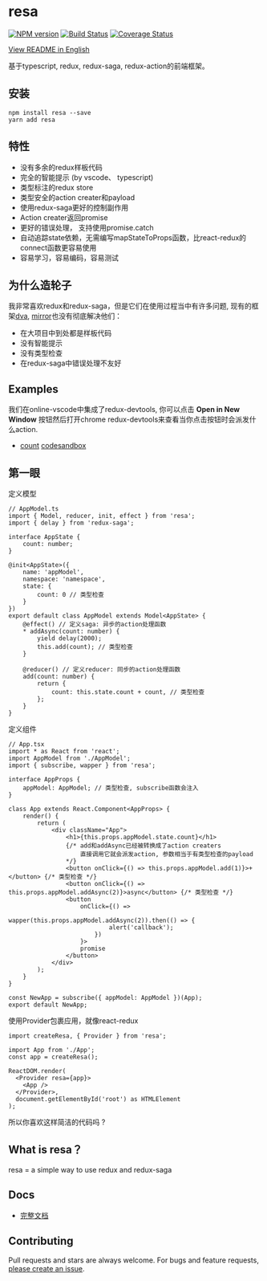 # resa

[![NPM version](https://img.shields.io/npm/v/resa.svg?style=flat)](https://www.npmjs.com/package/resa)
[![Build Status](https://img.shields.io/travis/wangtao0101/resa.svg?style=flat)](https://travis-ci.org/wangtao0101/resa)
[![Coverage Status](https://coveralls.io/repos/github/wangtao0101/resa/badge.svg?branch=master)](https://coveralls.io/github/wangtao0101/resa?branch=master)

[View README in English](https://github.com/wangtao0101/resa/blob/master/README.md)

基于typescript, redux, redux-saga, redux-action的前端框架。

## 安装
```
npm install resa --save
yarn add resa
```

## 特性
* 没有多余的redux样板代码
* 完全的智能提示 (by vscode、 typescript)
* 类型标注的redux store
* 类型安全的action creater和payload
* 使用redux-saga更好的控制副作用
* Action creater返回promise
* 更好的错误处理， 支持使用promise.catch
* 自动追踪state依赖，无需编写mapStateToProps函数，比react-redux的connect函数更容易使用
* 容易学习，容易编码，容易测试

## 为什么造轮子
我非常喜欢redux和redux-saga，但是它们在使用过程当中有许多问题, 现有的框架[dva](https://github.com/dvajs/dva),
 [mirror](https://github.com/mirrorjs/mirror)也没有彻底解决他们：
* 在大项目中到处都是样板代码
* 没有智能提示
* 没有类型检查
* 在redux-saga中错误处理不友好

## Examples
我们在online-vscode中集成了redux-devtools, 你可以点击 **Open in New Window** 按钮然后打开chrome redux-devtools来查看当你点击按钮时会派发什么action.

* [count](https://github.com/wangtao0101/resa/tree/master/examples/count) [codesandbox](https://codesandbox.io/s/6vyx2nvn6w)

## 第一眼
定义模型
```
// AppModel.ts
import { Model, reducer, init, effect } from 'resa';
import { delay } from 'redux-saga';

interface AppState {
    count: number;
}

@init<AppState>({
    name: 'appModel',
    namespace: 'namespace',
    state: {
        count: 0 // 类型检查
    }
})
export default class AppModel extends Model<AppState> {
    @effect() // 定义saga: 异步的action处理函数
    * addAsync(count: number) {
        yield delay(2000);
        this.add(count); // 类型检查
    }

    @reducer() // 定义reducer: 同步的action处理函数
    add(count: number) {
        return {
            count: this.state.count + count, // 类型检查
        };
    }
}
```
定义组件
```
// App.tsx
import * as React from 'react';
import AppModel from './AppModel';
import { subscribe, wapper } from 'resa';

interface AppProps {
    appModel: AppModel; // 类型检查, subscribe函数会注入
}

class App extends React.Component<AppProps> {
    render() {
        return (
            <div className="App">
                <h1>{this.props.appModel.state.count}</h1>
                {/* add和addAsync已经被转换成了action creaters
                    直接调用它就会派发action, 参数相当于有类型检查的payload
                */}
                <button onClick={() => this.props.appModel.add(1)}>+</button> {/* 类型检查 */}
                <button onClick={() => this.props.appModel.addAsync(2)}>async</button> {/* 类型检查 */}
                <button
                    onClick={() =>
                        wapper(this.props.appModel.addAsync(2)).then(() => {
                            alert('callback');
                        })
                    }>
                    promise
                </button>
            </div>
        );
    }
}

const NewApp = subscribe({ appModel: AppModel })(App);
export default NewApp;
```
使用Provider包裹应用，就像react-redux
```
import createResa, { Provider } from 'resa';

import App from './App';
const app = createResa();

ReactDOM.render(
  <Provider resa={app}>
    <App />
  </Provider>,
  document.getElementById('root') as HTMLElement
);
```
所以你喜欢这样简洁的代码吗 ?

## What is resa？
resa = a simple way to use redux and redux-saga

## Docs
* [完整文档](https://wangtao0101.github.io/resa)

## Contributing
Pull requests and stars are always welcome. For bugs and feature requests, [please create an issue](https://github.com/wangtao0101/resa/issues).
